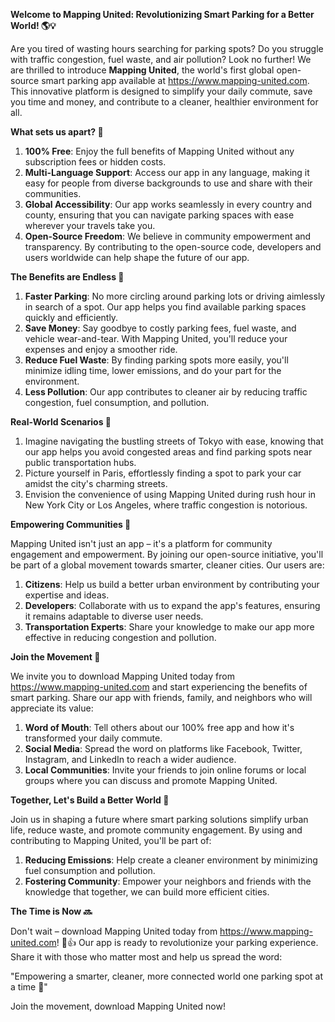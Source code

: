 **Welcome to Mapping United: Revolutionizing Smart Parking for a Better World! 🌎💡**

Are you tired of wasting hours searching for parking spots? Do you struggle with traffic congestion, fuel waste, and air pollution? Look no further! We are thrilled to introduce **Mapping United**, the world's first global open-source smart parking app available at https://www.mapping-united.com. This innovative platform is designed to simplify your daily commute, save you time and money, and contribute to a cleaner, healthier environment for all.

**What sets us apart? 🤔**

1. **100% Free**: Enjoy the full benefits of Mapping United without any subscription fees or hidden costs.
2. **Multi-Language Support**: Access our app in any language, making it easy for people from diverse backgrounds to use and share with their communities.
3. **Global Accessibility**: Our app works seamlessly in every country and county, ensuring that you can navigate parking spaces with ease wherever your travels take you.
4. **Open-Source Freedom**: We believe in community empowerment and transparency. By contributing to the open-source code, developers and users worldwide can help shape the future of our app.

**The Benefits are Endless 🤩**

1. **Faster Parking**: No more circling around parking lots or driving aimlessly in search of a spot. Our app helps you find available parking spaces quickly and efficiently.
2. **Save Money**: Say goodbye to costly parking fees, fuel waste, and vehicle wear-and-tear. With Mapping United, you'll reduce your expenses and enjoy a smoother ride.
3. **Reduce Fuel Waste**: By finding parking spots more easily, you'll minimize idling time, lower emissions, and do your part for the environment.
4. **Less Pollution**: Our app contributes to cleaner air by reducing traffic congestion, fuel consumption, and pollution.

**Real-World Scenarios 🌆**

1. Imagine navigating the bustling streets of Tokyo with ease, knowing that our app helps you avoid congested areas and find parking spots near public transportation hubs.
2. Picture yourself in Paris, effortlessly finding a spot to park your car amidst the city's charming streets.
3. Envision the convenience of using Mapping United during rush hour in New York City or Los Angeles, where traffic congestion is notorious.

**Empowering Communities 🌟**

Mapping United isn't just an app – it's a platform for community engagement and empowerment. By joining our open-source initiative, you'll be part of a global movement towards smarter, cleaner cities. Our users are:

1. **Citizens**: Help us build a better urban environment by contributing your expertise and ideas.
2. **Developers**: Collaborate with us to expand the app's features, ensuring it remains adaptable to diverse user needs.
3. **Transportation Experts**: Share your knowledge to make our app more effective in reducing congestion and pollution.

**Join the Movement 🚀**

We invite you to download Mapping United today from https://www.mapping-united.com and start experiencing the benefits of smart parking. Share our app with friends, family, and neighbors who will appreciate its value:

1. **Word of Mouth**: Tell others about our 100% free app and how it's transformed your daily commute.
2. **Social Media**: Spread the word on platforms like Facebook, Twitter, Instagram, and LinkedIn to reach a wider audience.
3. **Local Communities**: Invite your friends to join online forums or local groups where you can discuss and promote Mapping United.

**Together, Let's Build a Better World 🌟**

Join us in shaping a future where smart parking solutions simplify urban life, reduce waste, and promote community engagement. By using and contributing to Mapping United, you'll be part of:

1. **Reducing Emissions**: Help create a cleaner environment by minimizing fuel consumption and pollution.
2. **Fostering Community**: Empower your neighbors and friends with the knowledge that together, we can build more efficient cities.

**The Time is Now 🔜**

Don't wait – download Mapping United today from https://www.mapping-united.com! 📱👍 Our app is ready to revolutionize your parking experience. Share it with those who matter most and help us spread the word:

"Empowering a smarter, cleaner, more connected world one parking spot at a time 💖"

Join the movement, download Mapping United now!